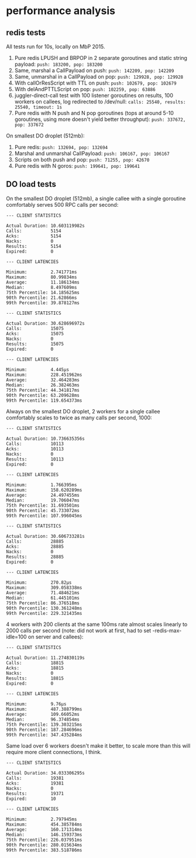 # performance analysis

## redis tests

All tests run for 10s, locally on MbP 2015.

1. Pure redis LPUSH and BRPOP in 2 separate goroutines and static string payload:
    `push: 183200, pop: 183200`
2. Same, marshal a CallPayload on push:
    `push: 142209, pop: 142209`
3. Same, unmarshal in a CallPayload on pop:
    `push: 129928, pop: 129928`
4. With callOrResScript with TTL on push:
    `push: 102679, pop: 102679`
5. With delAndPTTLScript on pop:
    `push: 102259, pop: 63886`
6. juggler-direct-call test with 100 listener goroutines on results, 100 workers on callees, log redirected to /dev/null:
    `calls: 25540, results: 25540, timeout: 1s`
7. Pure redis with N push and N pop goroutines (tops at around 5-10 goroutines, using more doesn't yield better throughput):
    `push: 337672, pop: 337672`

On smallest DO droplet (512mb):

1. Pure redis:
    `push: 132694, pop: 132694`
2. Marshal and unmarshal CallPayload:
    `push: 106167, pop: 106167`
3. Scripts on both push and pop:
    `push: 71255, pop: 42670`
4. Pure redis with N goros:
    `push: 199641, pop: 199641`

## DO load tests

On the smallest DO droplet (512mb), a single callee with a single goroutine comfortably serves 500 RPC calls per second:

```
--- CLIENT STATISTICS

Actual Duration: 10.603119982s
Calls:           5154
Acks:            5154
Nacks:           0
Results:         5154
Expired:         0

--- CLIENT LATENCIES

Minimum:         2.741771ms
Maximum:         80.99834ms
Average:         11.186134ms
Median:          8.497609ms
75th Percentile: 14.185625ms
90th Percentile: 21.62866ms
99th Percentile: 39.878127ms
```

```
--- CLIENT STATISTICS

Actual Duration: 30.628696972s
Calls:           15075
Acks:            15075
Nacks:           0
Results:         15075
Expired:         0

--- CLIENT LATENCIES

Minimum:         4.445µs
Maximum:         228.451962ms
Average:         32.464283ms
Median:          26.382463ms
75th Percentile: 44.341817ms
90th Percentile: 63.209628ms
99th Percentile: 119.654373ms
```

Always on the smallest DO droplet, 2 workers for a single callee comfortably scales to twice as many calls per second, 1000:

```
--- CLIENT STATISTICS

Actual Duration: 10.736635356s
Calls:           10113
Acks:            10113
Nacks:           0
Results:         10113
Expired:         0

--- CLIENT LATENCIES

Minimum:         1.766395ms
Maximum:         158.620289ms
Average:         24.497455ms
Median:          19.706047ms
75th Percentile: 31.693501ms
90th Percentile: 45.733072ms
99th Percentile: 107.996045ms
```

```
--- CLIENT STATISTICS

Actual Duration: 30.606733281s
Calls:           28885
Acks:            28885
Nacks:           0
Results:         28885
Expired:         0

--- CLIENT LATENCIES

Minimum:         270.82µs
Maximum:         309.058338ms
Average:         71.484621ms
Median:          61.445101ms
75th Percentile: 86.376518ms
90th Percentile: 130.361248ms
99th Percentile: 229.321435ms
```

4 workers with 200 clients at the same 100ms rate almost scales linearly to 2000 calls per second (note: did not work at first, had to set -redis-max-idle=100 on server and callees):

```
--- CLIENT STATISTICS

Actual Duration: 11.274830119s
Calls:           18815
Acks:            18815
Nacks:           0
Results:         18815
Expired:         0

--- CLIENT LATENCIES

Minimum:         9.76µs
Maximum:         487.388799ms
Average:         109.66052ms
Median:          96.374854ms
75th Percentile: 139.303215ms
90th Percentile: 187.284696ms
99th Percentile: 347.435284ms
```

Same load over 6 workers doesn't make it better, to scale more than this will require more client connections, I think.

```
--- CLIENT STATISTICS

Actual Duration: 34.033306295s
Calls:           19381
Acks:            19381
Nacks:           0
Results:         19371
Expired:         10

--- CLIENT LATENCIES

Minimum:         2.797945ms
Maximum:         454.385784ms
Average:         160.171314ms
Median:          146.159373ms
75th Percentile: 226.037951ms
90th Percentile: 280.015634ms
99th Percentile: 383.518786ms
```

